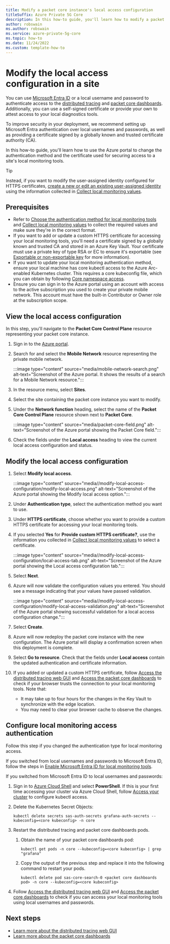 ```yaml
---
title: Modify a packet core instance's local access configuration
titleSuffix: Azure Private 5G Core
description: In this how-to guide, you'll learn how to modify a packet core instance's local access configuration using the Azure portal. 
author: robswain
ms.author: robswain
ms.service: azure-private-5g-core
ms.topic: how-to
ms.date: 11/24/2022
ms.custom: template-how-to
---
```


# Modify the local access configuration in a site

You can use [Microsoft Entra ID](../active-directory/authentication/overview-authentication.md) or a local username and password to authenticate access to the [distributed tracing](distributed-tracing.md) and [packet core dashboards](packet-core-dashboards.md). Additionally, you can use a self-signed certificate or provide your own to attest access to your local diagnostics tools.

To improve security in your deployment, we recommend setting up Microsoft Entra authentication over local usernames and passwords, as well as providing a certificate signed by a globally known and trusted certificate authority (CA).

In this how-to guide, you'll learn how to use the Azure portal to change the authentication method and the certificate used for securing access to a site's local monitoring tools.

> [!TIP]
> Instead, if you want to modify the user-assigned identity configured for HTTPS certificates, [create a new or edit an existing user-assigned identity](../active-directory/managed-identities-azure-resources/overview.md) using the information collected in [Collect local monitoring values](collect-required-information-for-a-site.md#collect-local-monitoring-values).

## Prerequisites

- Refer to [Choose the authentication method for local monitoring tools](collect-required-information-for-a-site.md#choose-the-authentication-method-for-local-monitoring-tools) and [Collect local monitoring values](collect-required-information-for-a-site.md#collect-local-monitoring-values) to collect the required values and make sure they're in the correct format.
- If you want to add or update a custom HTTPS certificate for accessing your local monitoring tools, you'll need a certificate signed by a globally known and trusted CA and stored in an Azure Key Vault. Your certificate must use a private key of type RSA or EC to ensure it's exportable (see [Exportable or non-exportable key](/azure/key-vault/certificates/about-certificates) for more information).
- If you want to update your local monitoring authentication method, ensure your local machine has core kubectl access to the Azure Arc-enabled Kubernetes cluster. This requires a core kubeconfig file, which you can obtain by following [Core namespace access](set-up-kubectl-access.md#core-namespace-access).
- Ensure you can sign in to the Azure portal using an account with access to the active subscription you used to create your private mobile network. This account must have the built-in Contributor or Owner role at the subscription scope.

## View the local access configuration

In this step, you'll navigate to the **Packet Core Control Plane** resource representing your packet core instance.

1. Sign in to the [Azure portal](https://portal.azure.com/).
1. Search for and select the **Mobile Network** resource representing the private mobile network.

    :::image type="content" source="media/mobile-network-search.png" alt-text="Screenshot of the Azure portal. It shows the results of a search for a Mobile Network resource.":::

1. In the resource menu, select **Sites**.
1. Select the site containing the packet core instance you want to modify.
1. Under the **Network function** heading, select the name of the **Packet Core Control Plane** resource shown next to **Packet Core**.

    :::image type="content" source="media/packet-core-field.png" alt-text="Screenshot of the Azure portal showing the Packet Core field.":::

1. Check the fields under the **Local access** heading to view the current local access configuration and status.

## Modify the local access configuration

1. Select **Modify local access**.

    :::image type="content" source="media//modify-local-access-configuration/modify-local-access.png" alt-text="Screenshot of the Azure portal showing the Modify local access option.":::

1. Under **Authentication type**, select the authentication method you want to use.
1. Under **HTTPS certificate**, choose whether you want to provide a custom HTTPS certificate for accessing your local monitoring tools.
1. If you selected **Yes** for **Provide custom HTTPS certificate?**, use the information you collected in [Collect local monitoring values](collect-required-information-for-a-site.md#collect-local-monitoring-values) to select a certificate.

    :::image type="content" source="media//modify-local-access-configuration/local-access-tab.png" alt-text="Screenshot of the Azure portal showing the Local access configuration tab.":::

1. Select **Next**.
1. Azure will now validate the configuration values you entered. You should see a message indicating that your values have passed validation.

    :::image type="content" source="media//modify-local-access-configuration/modify-local-access-validation.png" alt-text="Screenshot of the Azure portal showing successful validation for a local access configuration change.":::

1. Select **Create**.
1. Azure will now redeploy the packet core instance with the new configuration. The Azure portal will display a confirmation screen when this deployment is complete.
1. Select **Go to resource**. Check that the fields under **Local access** contain the updated authentication and certificate information.
1. If you added or updated a custom HTTPS certificate, follow [Access the distributed tracing web GUI](distributed-tracing.md#access-the-distributed-tracing-web-gui) and [Access the packet core dashboards](packet-core-dashboards.md#access-the-packet-core-dashboards) to check if your browser trusts the connection to your local monitoring tools. Note that:

    - It may take up to four hours for the changes in the Key Vault to synchronize with the edge location.
    - You may need to clear your browser cache to observe the changes.

## Configure local monitoring access authentication

Follow this step if you changed the authentication type for local monitoring access.

If you switched from local usernames and passwords to Microsoft Entra ID, follow the steps in [Enable Microsoft Entra ID for local monitoring tools](enable-azure-active-directory.md).

If you switched from Microsoft Entra ID to local usernames and passwords:

1. Sign in to [Azure Cloud Shell](../cloud-shell/overview.md) and select **PowerShell**. If this is your first time accessing your cluster via Azure Cloud Shell, follow [Access your cluster](/azure/azure-arc/kubernetes/cluster-connect?tabs=azure-cli) to configure kubectl access.
1. Delete the Kubernetes Secret Objects:

    `kubectl delete secrets sas-auth-secrets grafana-auth-secrets --kubeconfig=<core kubeconfig> -n core`

1. Restart the distributed tracing and packet core dashboards pods.

    1. Obtain the name of your packet core dashboards pod:
        
        `kubectl get pods -n core --kubeconfig=<core kubeconfig> | grep "grafana"`

    1. Copy the output of the previous step and replace it into the following command to restart your pods.

        `kubectl delete pod sas-core-search-0 <packet core dashboards pod> -n core --kubeconfig=<core kubeconfig>`

1. Follow [Access the distributed tracing web GUI](distributed-tracing.md#access-the-distributed-tracing-web-gui) and [Access the packet core dashboards](packet-core-dashboards.md#access-the-packet-core-dashboards) to check if you can access your local monitoring tools using local usernames and passwords.

## Next steps

- [Learn more about the distributed tracing web GUI](distributed-tracing.md)
- [Learn more about the packet core dashboards](packet-core-dashboards.md)
